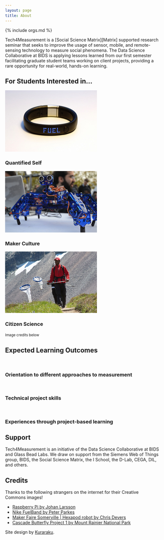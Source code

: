 ```yaml
---
layout: page
title: About
---
```

{% include orgs.md %}

Tech4Measurement is a [Social Science Matrix][Matrix] supported research seminar
that seeks to improve the usage of sensor, mobile, and remote-sensing technology
to measure social phenomena. The Data Science Collaborative at BIDS is applying
lessons learned from our first semester facilitating graduate student teams
working on client projects, providing a rare opportunity for real-world,
hands-on learning.

<div class="top-section top-students text-center" id="top-students">
  <h2>For Students Interested in...</h2>
  <div class="container">
    <div class="row">
      <div class="col-md-4">
        <img src="/images/pic-NikeFuelBand.jpg" class="img-thumbnail"> <br>
        <h3>Quantified Self</h3>
      </div>
      <div class="col-md-4">
        <img src="/images/pic-Hexapod.jpg" class="img-thumbnail"> <br>
        <h3>Maker Culture</h3>
      </div>
      <div class="col-md-4">
        <img src="/images/pic-CascadeButterfly.jpg" class="img-thumbnail"> <br>
        <h3>Citizen Science</h3>
      </div>
      <small>Image credits below</small>
    </div>
  </div>
</div>

<div class="top-section top-outcomes text-center" id="top-outcomes">
  <h2>Expected Learning Outcomes</h2>
  <div class="container">
    <div class="row">
      <div class="col-md-4">
        <i class="fa fa-pie-chart fa-3x"></i> <br>
        <h3>Orientation to different approaches to measurement</h3>
      </div>
      <div class="col-md-4">
        <i class="fa fa-gavel fa-3x"></i> <br>
        <h3>Technical project skills</h3>
      </div>
      <div class="col-md-4">
        <i class="fa fa-users fa-3x"></i> <br>
        <h3>Experiences through project-based learning</h3>
      </div>
    </div>
  </div>
</div>


## Support

Tech4Measurement is an initiative of the Data Science Collaborative at BIDS and
Glass Bead Labs. We draw on support from the Siemens Web of Things group, BIDS,
the Social Science Matrix, the I School, the D-Lab, CEGA, DIL, and others.

## Credits

Thanks to the following strangers on the internet for their Creative Commons
images!

 - [Raspberry Pi by Johan Larsson](https://flic.kr/p/cTyh9s)
 - [Nike FuelBand by Peter Parkes](https://flic.kr/p/dKhekh)
 - [Maker Faire Somerville \| Hexapod robot by Chris
   Devers](https://flic.kr/p/djwTt5)
 - [Cascade Butterfly Project 1 by Mount Rainier National
   Park](https://flic.kr/p/cKK9mQ)

Site design by [Kuraraku](http://design.kuraraku.com).
